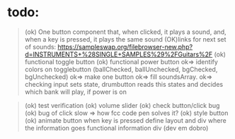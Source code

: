 # todo:
> (ok) One button component that, when clicked, it plays a sound, and, when a key is pressed, it plays the same sound
> (OK)links for next set of sounds: https://sampleswap.org/filebrowser-new.php?d=INSTRUMENTS+%28SINGLE+SAMPLES%29%2FGuitars%2F
> (ok) functional toggle button
> (ok) functional power button
 ok=> identify colors on togglebutton (ballChecked, ballUnchecked, bgChecked, bgUnchecked)
 ok=> make one button
 ok=> fill soundsArray.
 ok=> checking input sets state, drumbutton reads this states and decides which bank will play, if power is on

> (ok) test verification
> (ok) volume slider
> (ok) check button/click bug
> (ok) bug of click slow => how fcc code pen solves it?
> (ok) style button
> (ok) animate button when key is pressed
> define layout and div where the information goes
> functional information div (dev em dobro)



